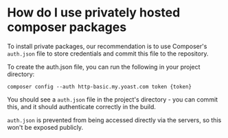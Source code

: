 #  How do I use privately hosted composer packages 

To install private packages, our recommendation is to use Composer's `auth.json` file to store credentials and commit this file to the repository.
 
To create the auth.json file, you can run the following in your project directory:
 
```
composer config --auth http-basic.my.yoast.com token {token}
```
 
You should see a `auth.json` file in the project's directory - you can commit this, and it should authenticate correctly in the build. 

`auth.json` is prevented from being accessed directly via the servers, so this won't be exposed publicly.